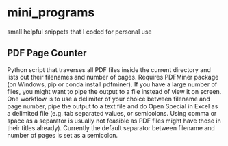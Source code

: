 # mini_programs
small helpful snippets that I coded for personal use

## PDF Page Counter
Python script that traverses all PDF files inside the current directory and lists out their filenames and number of pages. Requires PDFMiner package (on Windows, pip or conda install pdfminer). If you have a large number of files, you might want to pipe the output to a file instead of view it on screen. One workflow is to use a delimiter of your choice between filename and page number, pipe the output to a text file and do Open Special in Excel as a delimited file (e.g. tab separated values, or semicolons. Using comma or space as a separator is usually not feasible as PDF files might have those in their titles already). Currently the default separator between filename and number of pages is set as a semicolon.
